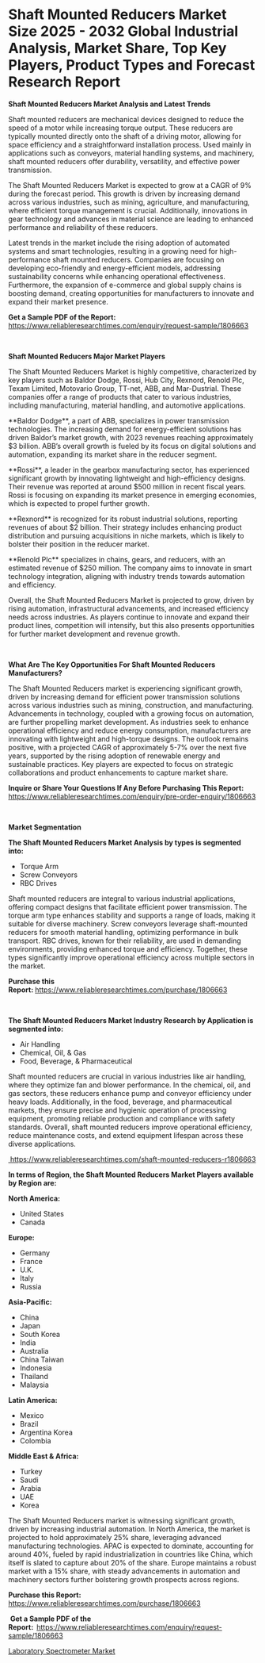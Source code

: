 <p><h1>Shaft Mounted Reducers Market Size 2025 - 2032 Global Industrial Analysis, Market Share, Top Key Players, Product Types and Forecast Research Report</h1></p><p><strong>Shaft Mounted Reducers Market Analysis and Latest Trends</strong></p>
<p><p>Shaft mounted reducers are mechanical devices designed to reduce the speed of a motor while increasing torque output. These reducers are typically mounted directly onto the shaft of a driving motor, allowing for space efficiency and a straightforward installation process. Used mainly in applications such as conveyors, material handling systems, and machinery, shaft mounted reducers offer durability, versatility, and effective power transmission.</p><p>The Shaft Mounted Reducers Market is expected to grow at a CAGR of 9% during the forecast period. This growth is driven by increasing demand across various industries, such as mining, agriculture, and manufacturing, where efficient torque management is crucial. Additionally, innovations in gear technology and advances in material science are leading to enhanced performance and reliability of these reducers.</p><p>Latest trends in the market include the rising adoption of automated systems and smart technologies, resulting in a growing need for high-performance shaft mounted reducers. Companies are focusing on developing eco-friendly and energy-efficient models, addressing sustainability concerns while enhancing operational effectiveness. Furthermore, the expansion of e-commerce and global supply chains is boosting demand, creating opportunities for manufacturers to innovate and expand their market presence.</p></p>
<p><strong>Get a Sample PDF of the Report:&nbsp;</strong> <a href="https://www.reliableresearchtimes.com/enquiry/request-sample/1806663?utm_campaign=2189&utm_medium=2&utm_source=Github&utm_content=ia&utm_term=16022025&utm_id=shaft-mounted-reducers">https://www.reliableresearchtimes.com/enquiry/request-sample/1806663</a></p>
<p>&nbsp;</p>
<p><strong>Shaft Mounted Reducers Major Market Players</strong></p>
<p><p>The Shaft Mounted Reducers Market is highly competitive, characterized by key players such as Baldor Dodge, Rossi, Hub City, Rexnord, Renold Plc, Texam Limited, Motovario Group, TT-net, ABB, and Mar-Dustrial. These companies offer a range of products that cater to various industries, including manufacturing, material handling, and automotive applications.</p><p>**Baldor Dodge**, a part of ABB, specializes in power transmission technologies. The increasing demand for energy-efficient solutions has driven Baldor’s market growth, with 2023 revenues reaching approximately $3 billion. ABB’s overall growth is fueled by its focus on digital solutions and automation, expanding its market share in the reducer segment.</p><p>**Rossi**, a leader in the gearbox manufacturing sector, has experienced significant growth by innovating lightweight and high-efficiency designs. Their revenue was reported at around $500 million in recent fiscal years. Rossi is focusing on expanding its market presence in emerging economies, which is expected to propel further growth.</p><p>**Rexnord** is recognized for its robust industrial solutions, reporting revenues of about $2 billion. Their strategy includes enhancing product distribution and pursuing acquisitions in niche markets, which is likely to bolster their position in the reducer market.</p><p>**Renold Plc** specializes in chains, gears, and reducers, with an estimated revenue of $250 million. The company aims to innovate in smart technology integration, aligning with industry trends towards automation and efficiency.</p><p>Overall, the Shaft Mounted Reducers Market is projected to grow, driven by rising automation, infrastructural advancements, and increased efficiency needs across industries. As players continue to innovate and expand their product lines, competition will intensify, but this also presents opportunities for further market development and revenue growth.</p></p>
<p>&nbsp;</p>
<p><strong>What Are The Key Opportunities For Shaft Mounted Reducers Manufacturers?</strong></p>
<p><p>The Shaft Mounted Reducers market is experiencing significant growth, driven by increasing demand for efficient power transmission solutions across various industries such as mining, construction, and manufacturing. Advancements in technology, coupled with a growing focus on automation, are further propelling market development. As industries seek to enhance operational efficiency and reduce energy consumption, manufacturers are innovating with lightweight and high-torque designs. The outlook remains positive, with a projected CAGR of approximately 5-7% over the next five years, supported by the rising adoption of renewable energy and sustainable practices. Key players are expected to focus on strategic collaborations and product enhancements to capture market share.</p></p>
<p><strong>Inquire or Share Your Questions If Any Before Purchasing This Report:</strong> <a href="https://www.reliableresearchtimes.com/enquiry/pre-order-enquiry/1806663?utm_campaign=2189&utm_medium=2&utm_source=Github&utm_content=ia&utm_term=16022025&utm_id=shaft-mounted-reducers">https://www.reliableresearchtimes.com/enquiry/pre-order-enquiry/1806663</a></p>
<p>&nbsp;</p>
<p><strong>Market Segmentation</strong></p>
<p><strong>The Shaft Mounted Reducers Market Analysis by types is segmented into:</strong></p>
<p><ul><li>Torque Arm</li><li>Screw Conveyors</li><li>RBC Drives</li></ul></p>
<p><p>Shaft mounted reducers are integral to various industrial applications, offering compact designs that facilitate efficient power transmission. The torque arm type enhances stability and supports a range of loads, making it suitable for diverse machinery. Screw conveyors leverage shaft-mounted reducers for smooth material handling, optimizing performance in bulk transport. RBC drives, known for their reliability, are used in demanding environments, providing enhanced torque and efficiency. Together, these types significantly improve operational efficiency across multiple sectors in the market.</p></p>
<p><strong>Purchase this Report:&nbsp;</strong><a href="https://www.reliableresearchtimes.com/purchase/1806663?utm_campaign=2189&utm_medium=2&utm_source=Github&utm_content=ia&utm_term=16022025&utm_id=shaft-mounted-reducers">https://www.reliableresearchtimes.com/purchase/1806663</a></p>
<p>&nbsp;</p>
<p><strong>The Shaft Mounted Reducers Market Industry Research by Application is segmented into:</strong></p>
<p><ul><li>Air Handling</li><li>Chemical, Oil, & Gas</li><li>Food, Beverage, & Pharmaceutical</li></ul></p>
<p><p>Shaft mounted reducers are crucial in various industries like air handling, where they optimize fan and blower performance. In the chemical, oil, and gas sectors, these reducers enhance pump and conveyor efficiency under heavy loads. Additionally, in the food, beverage, and pharmaceutical markets, they ensure precise and hygienic operation of processing equipment, promoting reliable production and compliance with safety standards. Overall, shaft mounted reducers improve operational efficiency, reduce maintenance costs, and extend equipment lifespan across these diverse applications.</p></p>
<p><a href="https://www.reliableresearchtimes.com/shaft-mounted-reducers-r1806663?utm_campaign=2189&utm_medium=2&utm_source=Github&utm_content=ia&utm_term=16022025&utm_id=shaft-mounted-reducers">&nbsp;https://www.reliableresearchtimes.com/shaft-mounted-reducers-r1806663</a></p>
<p><strong>In terms of Region, the Shaft Mounted Reducers Market Players available by Region are:</strong></p>
<p>
    <p> <strong> North America: </strong>
        <ul>
            <li>United States</li>
            <li>Canada</li>
        </ul>
        </p> 
    <p> <strong> Europe: </strong>
        <ul>
            <li>Germany</li>
            <li>France</li>
            <li>U.K.</li>
            <li>Italy</li>
            <li>Russia</li>
        </ul>
        </p> 
    <p> <strong> Asia-Pacific: </strong>
        <ul>
            <li>China</li>
            <li>Japan</li>
            <li>South Korea</li>
            <li>India</li>
            <li>Australia</li>
            <li>China Taiwan</li>
            <li>Indonesia</li>
            <li>Thailand</li>
            <li>Malaysia</li>
        </ul>
        </p> 
    <p> <strong> Latin America: </strong>
        <ul>
            <li>Mexico</li>
            <li>Brazil</li>
            <li>Argentina Korea</li>
            <li>Colombia</li>
        </ul>
        </p> 
    <p> <strong> Middle East & Africa: </strong>
        <ul>
            <li>Turkey</li>
            <li>Saudi</li>
            <li>Arabia</li>
            <li>UAE</li>
            <li>Korea</li>
        </ul>
    </p>
    </p>
<p><p>The Shaft Mounted Reducers market is witnessing significant growth, driven by increasing industrial automation. In North America, the market is projected to hold approximately 25% share, leveraging advanced manufacturing technologies. APAC is expected to dominate, accounting for around 40%, fueled by rapid industrialization in countries like China, which itself is slated to capture about 20% of the share. Europe maintains a robust market with a 15% share, with steady advancements in automation and machinery sectors further bolstering growth prospects across regions.</p></p>
<p><strong>Purchase this Report: </strong><a href="https://www.reliableresearchtimes.com/purchase/1806663?utm_campaign=2189&utm_medium=2&utm_source=Github&utm_content=ia&utm_term=16022025&utm_id=shaft-mounted-reducers">https://www.reliableresearchtimes.com/purchase/1806663</a></p>
<p>&nbsp;<strong>Get a Sample PDF of the Report:&nbsp;&nbsp;</strong><a href="https://www.reliableresearchtimes.com/enquiry/request-sample/1806663?utm_campaign=2189&utm_medium=2&utm_source=Github&utm_content=ia&utm_term=16022025&utm_id=shaft-mounted-reducers">https://www.reliableresearchtimes.com/enquiry/request-sample/1806663</a></p>
<p><strong></strong></p>
<p><p><a href="https://github.com/NargisHussain75/Market-Research-Report-List-1/blob/main/laboratory-spectrometer-market.md?utm_campaign=2189&utm_medium=2&utm_source=Github&utm_content=ia&utm_term=16022025&utm_id=shaft-mounted-reducers">Laboratory Spectrometer Market</a></p></p>